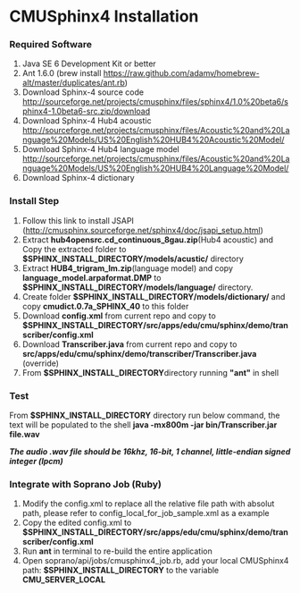 # CMUSphinx4 Installation
### Required Software
1. Java SE 6 Development Kit or better
2. Ant 1.6.0 (brew install https://raw.github.com/adamv/homebrew-alt/master/duplicates/ant.rb)
3. Download Sphinx-4 source code
  http://sourceforge.net/projects/cmusphinx/files/sphinx4/1.0%20beta6/sphinx4-1.0beta6-src.zip/download
4. Download Sphinx-4 Hub4 acoustic 
  http://sourceforge.net/projects/cmusphinx/files/Acoustic%20and%20Language%20Models/US%20English%20HUB4%20Acoustic%20Model/
5. Download Sphinx-4 Hub4 language model
  http://sourceforge.net/projects/cmusphinx/files/Acoustic%20and%20Language%20Models/US%20English%20HUB4%20Language%20Model/ 
6. Download Sphinx-4 dictionary

### Install Step
1. Follow this link to install JSAPI (http://cmusphinx.sourceforge.net/sphinx4/doc/jsapi_setup.html)
2. Extract **hub4opensrc.cd_continuous_8gau.zip**(Hub4 acoustic) and Copy the extracted folder to **$SPHINX_INSTALL_DIRECTORY/models/acustic/** directory 
3. Extract **HUB4_trigram_lm.zip**(language model) and copy **language_model.arpaformat.DMP** to **$SPHINX_INSTALL_DIRECTORY/models/language/** directory.
4. Create folder **$SPHINX_INSTALL_DIRECTORY/models/dictionary/** and copy **cmudict.0.7a_SPHINX_40** to this folder
5. Download **config.xml** from current repo and copy to **$SPHINX_INSTALL_DIRECTORY/src/apps/edu/cmu/sphinx/demo/transcriber/config.xml**
6. Download **Transcriber.java** from current repo and copy to **src/apps/edu/cmu/sphinx/demo/transcriber/Transcriber.java** (override)
7. From **$SPHINX_INSTALL_DIRECTORY**directory running **"ant"** in shell

### Test
From **$SPHINX_INSTALL_DIRECTORY** directory run below command, the text will be populated to the shell
**java -mx800m -jar bin/Transcriber.jar file.wav**

_**The audio .wav file should be 16khz, 16-bit, 1 channel, little-endian signed integer (lpcm)**_

### Integrate with Soprano Job (Ruby)
1. Modify the config.xml to replace all the relative file path with absolut path, please refer to config_local_for_job_sample.xml as a example
2. Copy the edited config.xml to **$SPHINX_INSTALL_DIRECTORY/src/apps/edu/cmu/sphinx/demo/transcriber/config.xml**
3. Run **ant** in terminal to re-build the entire application
4. Open soprano/api/jobs/cmusphinx4_job.rb, add your local CMUSphinx4 path: **$SPHINX_INSTALL_DIRECTORY** to the variable **CMU_SERVER_LOCAL**
